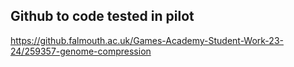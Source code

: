 ## Github to code tested in pilot 
https://github.falmouth.ac.uk/Games-Academy-Student-Work-23-24/259357-genome-compression